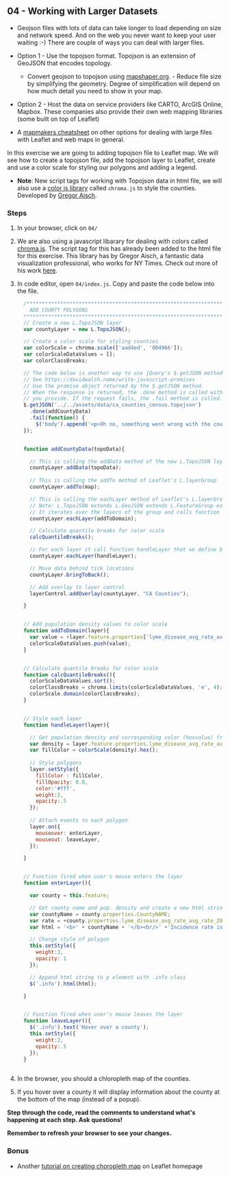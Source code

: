 ## 04 - Working with Larger Datasets

- Geojson files with lots of data can take longer to load depending on size and network speed. And on the web you never want to keep your user waiting :-) There are couple of ways you can deal with larger files.

- Option 1 - Use the topojson format. Topojson is an extension of GeoJSON that encodes topology.
  - Convert geojson to topojson using [mapshaper.org](http://mapshaper.org/). - Reduce file size by simplifying the geometry. Degree of simplification will depend on how much detail you need to show in your map.

- Option 2 - Host the data on service providers like CARTO, ArcGIS Online, Mapbox. These companies also provide their own web mapping libraries (some built on top of Leaflet)

- A [mapmakers cheatsheet](https://github.com/tmcw/mapmakers-cheatsheet) on other options for dealing with large files with Leaflet and web maps in general.

In this exercise we are going to adding topojson file to Leaflet map. We will see how to create a topojson file, add the topojson layer to Leaflet, create and use a color scale for styling our polygons and adding a legend. 

- __Note__: New script tags for working with Topojson data in html file, we will also use a [color js library](http://gka.github.io/chroma.js/) called `chroma.js` to style the counties. Developed by [Gregor Aisch](http://driven-by-data.net/).

### Steps

1. In your browser, click on `04/`

2. We are also using a javascript libarary for dealing with colors called [chroma.js](http://gka.github.io/chroma.js/). The script tag for this has already been added to the html file for this exercise. This library has by Gregor Aisch, a fantastic data visualization professional, who works for NY Times. Check out more of his work [here](http://driven-by-data.net/).

3. In code editor, open `04/index.js`. Copy and paste the code below into the file.

    ```javascript
      /************************************************************************
        ADD COUNTY POLYGONS
      ************************************************************************/
      // Create a new L.TopoJSON layer
      var countyLayer = new L.TopoJSON();

      // Create a color scale for styling counties
      var colorScale = chroma.scale(['aad4ed', '004966']);
      var colorScaleDataValues = [];
      var colorClassBreaks;

      // The code below is another way to use jQuery's $.getJSON method
      // See https://davidwalsh.name/write-javascript-promises
      // Use the promise object returned by the $.getJSON method. 
      // When the response is returned, the .done method is called with the function (callback)
      // you provide. If the request fails, the .fail method is called.
      $.getJSON('../../assets/data/ca_counties_census.topojson')
        .done(addCountyData)
        .fail(function() {
          $('body').append('<p>Oh no, something went wrong with the county layer!</p>');
      });


      function addCountyData(topoData){

        // This is calling the addData method of the new L.TopoJSON layer we defined earlier
        countyLayer.addData(topoData);
        
        // This is calling the addTo method of Leaflet's L.layerGroup
        countyLayer.addTo(map);

        // This is calling the eachLayer method of Leaflet's L.layerGroup
        // Note: L.TopoJSON extends L.GeoJSON extends L.FeatureGroup extends L.layerGroup
        // It iterates over the layers of the group and calls function addToDomain that we define below
        countyLayer.eachLayer(addToDomain);

        // Calculate quantile breaks for color scale
        calcQuantileBreaks();

        // For each layer it call function handleLayer that we define below
        countyLayer.eachLayer(handleLayer);

        // Move data behind tick locations
        countyLayer.bringToBack();

        // Add overlay to layer control
        layerControl.addOverlay(countyLayer, "CA Counties");

      }


      // Add population density values to color scale
      function addToDomain(layer){
        var value = +layer.feature.properties['lyme_disease_avg_rate_avg_rate_2001_2014'];
        colorScaleDataValues.push(value);
      }


      // Calculate quantile breaks for color scale
      function calcQuantileBreaks(){
        colorScaleDataValues.sort();
        colorClassBreaks = chroma.limits(colorScaleDataValues, 'e', 4);
        colorScale.domain(colorClassBreaks);
      }


      // Style each layer
      function handleLayer(layer){

        // Get population density and corresponding color (hexvalue) from color scale
        var density = layer.feature.properties.lyme_disease_avg_rate_avg_rate_2001_2014;
        var fillColor = colorScale(density).hex();  
        
        // Style polygons
        layer.setStyle({
          fillColor : fillColor,
          fillOpacity: 0.8,
          color:'#fff',
          weight:2,
          opacity:.5
        });
        
        // Attach events to each polygon
        layer.on({
          mouseover: enterLayer,
          mouseout: leaveLayer,
        });

      }


      // Function fired when user's mouse enters the layer
      function enterLayer(){

        var county = this.feature;

        // Get county name and pop. density and create a new html string
        var countyName = county.properties.CountyNAME;
        var rate = +county.properties.lyme_disease_avg_rate_avg_rate_2001_2014;
        var html = '<b>' + countyName + '</b><br/>' +'Incidence rate is ' + rate.toFixed(1) + ' per 100,000 person-years';

        // Change style of polygon
        this.setStyle({
          weight:3,
          opacity: 1
        });

        // Append html string to p element with .info class
        $('.info').html(html);

      }


      // Function fired when user's mouse leaves the layer
      function leaveLayer(){
        $('.info').text('Hover over a county');
        this.setStyle({
          weight:2,
          opacity:.5
        });
      }
  
    ```

4. In the browser, you should a chloropleth map of the counties.

5. If you hover over a county it will display information about the county at the bottom of the map (instead of a popup).

__Step through the code, read the comments to understand what's happening at each step. Ask questions!__

__Remember to refresh your browser to see your changes.__

### Bonus

* Another [tutorial on creating choropleth map](http://leafletjs.com/examples/choropleth.html) on Leaflet homepage